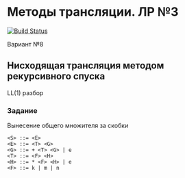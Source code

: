 # Методы трансляции. ЛР №3

[![Build Status](https://travis-ci.org/z8432k/feodorov-translation-lab3.svg?branch=master)](https://travis-ci.org/z8432k/feodorov-translation-lab3)

Вариант №8

## Нисходящая трансляция методом рекурсивного спуска

LL(1) разбор

### Задание

Вынесение общего множителя за скобки

```ebnf
<S> ::= <E>
<E> ::= <T> <G>
<G> ::= + <T> <G> | e
<T> ::= <F> <H>
<H> ::= * <F> <H> | e
<F> ::= k | m | n
```
